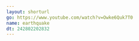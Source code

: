 ```yaml
---
layout: shorturl
go: https://www.youtube.com/watch?v=Owke6Quk7T0
name: earthquake
dt: 242802202832
---
```

